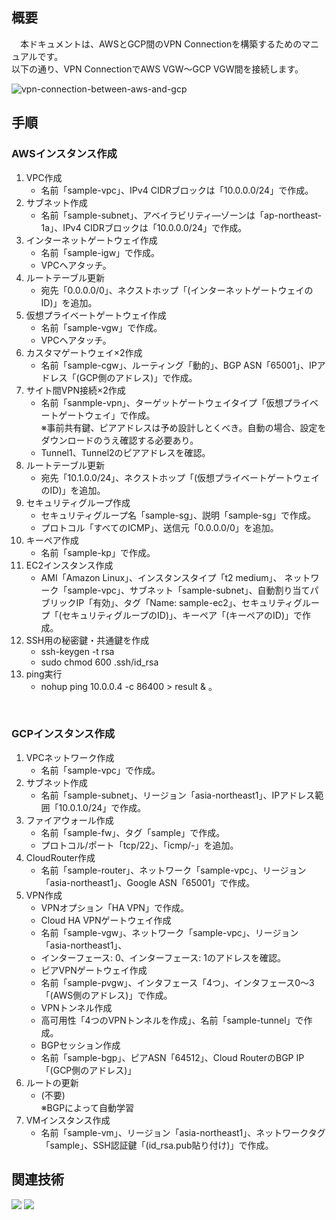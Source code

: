 ## 概要
　本ドキュメントは、AWSとGCP間のVPN Connectionを構築するためのマニュアルです。<br/>
以下の通り、VPN ConnectionでAWS VGW～GCP VGW間を接続します。<br/>

![vpn-connection-between-aws-and-gcp](https://github.com/yamamototis1105/vpn-connection-between-aws-and-gcp/assets/114621183/c3413ab5-e0f3-4ea9-b8d1-fd083d1c6838)

## 手順
### AWSインスタンス作成
1. VPC作成
   * 名前「sample-vpc」、IPv4 CIDRブロックは「10.0.0.0/24」で作成。
1. サブネット作成 
   * 名前「sample-subnet」、アベイラビリティ―ゾーンは「ap-northeast-1a」、IPv4 CIDRブロックは「10.0.0.0/24」で作成。 
1. インターネットゲートウェイ作成 
   * 名前「sample-igw」で作成。 
   * VPCへアタッチ。 
1. ルートテーブル更新 
   * 宛先「0.0.0.0/0」、ネクストホップ「(インターネットゲートウェイのID)」を追加。 
1. 仮想プライベートゲートウェイ作成 
   * 名前「sample-vgw」で作成。 
   * VPCへアタッチ。 
1. カスタマゲートウェイ×2作成 
   * 名前「sample-cgw」、ルーティング「動的」、BGP ASN「65001」、IPアドレス「(GCP側のアドレス)」で作成。 
1. サイト間VPN接続×2作成 
   * 名前「sanmple-vpn」、ターゲットゲートウェイタイプ「仮想プライベートゲートウェイ」で作成。 <br/>
※事前共有鍵、ピアアドレスは予め設計しとくべき。自動の場合、設定をダウンロードのうえ確認する必要あり。 
   * Tunnel1、Tunnel2のピアアドレスを確認。 
1. ルートテーブル更新 
   * 宛先「10.1.0.0/24」、ネクストホップ「(仮想プライベートゲートウェイのID)」を追加。 
1. セキュリティグループ作成 
   * セキュリティグループ名「sample-sg」、説明「sample-sg」で作成。 
   * プロトコル「すべてのICMP」、送信元「0.0.0.0/0」を追加。 
1. キーペア作成 
   * 名前「sample-kp」で作成。 
1. EC2インスタンス作成 
   * AMI「Amazon Linux」、インスタンスタイプ「t2 medium」、 ネットワーク「sample-vpc」、サブネット「sample-subnet」、自動割り当てパブリックIP「有効」、タグ「Name: sample-ec2」、セキュリティグループ「(セキュリティグループのID)」、キーペア「(キーペアのID)」で作成。 
1. SSH用の秘密鍵・共通鍵を作成 
   * ssh-keygen -t rsa 
   * sudo chmod 600 .ssh/id_rsa 
1. ping実行 
   * nohup ping 10.0.0.4 -c 86400 > result & 。
<br/>

### GCPインスタンス作成
1. VPCネットワーク作成 
   * 名前「sample-vpc」で作成。 
1. サブネット作成 
   * 名前「sample-subnet」、リージョン「asia-northeast1」、IPアドレス範囲「10.0.1.0/24」で作成。 
1. ファイアウォール作成 
   * 名前「sample-fw」、タグ「sample」で作成。 
   * プロトコル/ポート「tcp/22」、「icmp/-」を追加。 
1. CloudRouter作成 
   * 名前「sample-router」、ネットワーク「sample-vpc」、リージョン「asia-northeast1」、Google ASN「65001」で作成。 
1. VPN作成 
   * VPNオプション「HA VPN」で作成。 
   * Cloud HA VPNゲートウェイ作成 
   * 名前「sample-vgw」、ネットワーク「sample-vpc」、リージョン「asia-northeast1」、 
   * インターフェース: 0、インターフェース: 1のアドレスを確認。 
   * ピアVPNゲートウェイ作成 
   * 名前「sample-pvgw」、インタフェース「4つ」、インタフェース0～3「(AWS側のアドレス)」で作成。 
   * VPNトンネル作成 
   * 高可用性「4つのVPNトンネルを作成」、名前「sample-tunnel」で作成。 
   * BGPセッション作成 
   * 名前「sample-bgp」、ピアASN「64512」、Cloud RouterのBGP IP「(GCP側のアドレス)」 
1. ルートの更新 
   * (不要) <br/>※BGPによって自動学習 
1. VMインスタンス作成 
   * 名前「sample-vm」、リージョン「asia-northeast1」、ネットワークタグ「sample」、SSH認証鍵「(id_rsa.pub貼り付け)」で作成。 

## 関連技術
<img src="https://img.shields.io/badge/AWS-Site_to_Site_VPN-orange"></img> <img src="https://img.shields.io/badge/GCP-HA_VPN-blue"></img>
